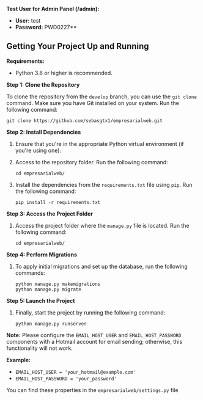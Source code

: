 **Test User for Admin Panel (/admin):**

- **User:** test
- **Password:** PWD0227**

## Getting Your Project Up and Running

**Requirements:**
- Python 3.8 or higher is recommended.

**Step 1: Clone the Repository**

To clone the repository from the `develop` branch, you can use the `git clone` command. Make sure you have Git installed on your system. Run the following command:

```shell
git clone https://github.com/sebasgtx1/empresarialweb.git
```

**Step 2: Install Dependencies**

1. Ensure that you're in the appropriate Python virtual environment (if you're using one).

2. Access to the repository folder. Run the following command:
   ```shell
   cd empresarialweb/
   ```

3. Install the dependencies from the `requirements.txt` file using `pip`. Run the following command:

   ```shell
   pip install -r requirements.txt
   ```

**Step 3: Access the Project Folder**

1. Access the project folder where the `manage.py` file is located. Run the following command:

   ```shell
   cd empresarialweb/
   ```

**Step 4: Perform Migrations**

1. To apply initial migrations and set up the database, run the following commands:

   ```shell
   python manage.py makemigrations
   python manage.py migrate
   ```

**Step 5: Launch the Project**

1. Finally, start the project by running the following command:

   ```shell
   python manage.py runserver
   ```

**Note:** Please configure the `EMAIL_HOST_USER` and `EMAIL_HOST_PASSWORD` components with a Hotmail account for email sending; otherwise, this functionality will not work.

**Example:**
- `EMAIL_HOST_USER = 'your_hotmail@example.com'`
- `EMAIL_HOST_PASSWORD = 'your_password'`

You can find these properties in the `empresarialweb/settings.py` file 



